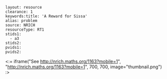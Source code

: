 ````
layout: resource
clearance: 1
keywords:title: 'A Reward for Sissa'
alias: problem
source: NRICH
resourceType: RT1
stids1: 
  - a3
stids2:
pvids1:
pvids2:

````

<:= iframe("See http://nrich.maths.org/1163?mobile=1", "http://nrich.maths.org/1163?mobile=1", 700, 700, image="thumbnail.png") :>

